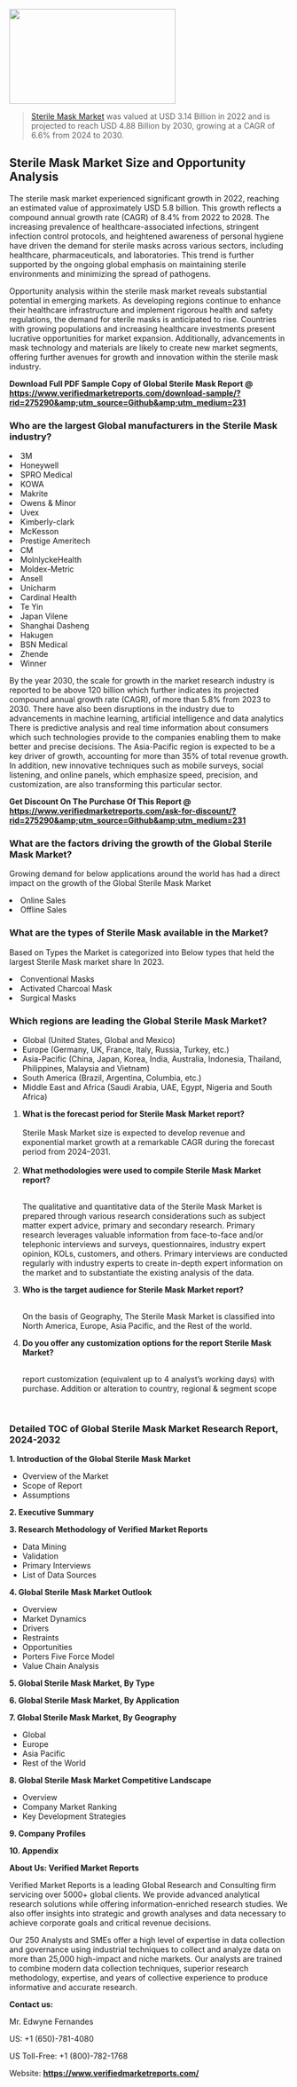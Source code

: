 <img src="https://ffe5etoiles.com/wp-content/uploads/2024/12/MST1-300x171.png" alt="" width="300" height="171" class="alignnone size-medium wp-image-20088" /><blockquote><p><p><a href="https://www.verifiedmarketreports.com/download-sample/?rid=275290&utm_source=Github&utm_medium=231" target="_blank">Sterile Mask Market</a> was valued at USD 3.14 Billion in 2022 and is projected to reach USD 4.88 Billion by 2030, growing at a CAGR of 6.6% from 2024 to 2030.</p></blockquote><p><h2>Sterile Mask Market Size and Opportunity Analysis</h2><p>The sterile mask market experienced significant growth in 2022, reaching an estimated value of approximately USD 5.8 billion. This growth reflects a compound annual growth rate (CAGR) of 8.4% from 2022 to 2028. The increasing prevalence of healthcare-associated infections, stringent infection control protocols, and heightened awareness of personal hygiene have driven the demand for sterile masks across various sectors, including healthcare, pharmaceuticals, and laboratories. This trend is further supported by the ongoing global emphasis on maintaining sterile environments and minimizing the spread of pathogens.</p><p>Opportunity analysis within the sterile mask market reveals substantial potential in emerging markets. As developing regions continue to enhance their healthcare infrastructure and implement rigorous health and safety regulations, the demand for sterile masks is anticipated to rise. Countries with growing populations and increasing healthcare investments present lucrative opportunities for market expansion. Additionally, advancements in mask technology and materials are likely to create new market segments, offering further avenues for growth and innovation within the sterile mask industry.</p></p><p class=""><strong>Download Full PDF Sample Copy of Global Sterile Mask Report @ <a href="https://www.verifiedmarketreports.com/download-sample/?rid=275290&amp;utm_source=Github&amp;utm_medium=231" target="_blank">https://www.verifiedmarketreports.com/download-sample/?rid=275290&amp;utm_source=Github&amp;utm_medium=231</a></strong></p><h3 id="" class="">Who are the largest Global manufacturers in the Sterile Mask industry?</h3><p><li>3M</li><li> Honeywell</li><li> SPRO Medical</li><li> KOWA</li><li> Makrite</li><li> Owens & Minor</li><li> Uvex</li><li> Kimberly-clark</li><li> McKesson</li><li> Prestige Ameritech</li><li> CM</li><li> MolnlyckeHealth</li><li> Moldex-Metric</li><li> Ansell</li><li> Unicharm</li><li> Cardinal Health</li><li> Te Yin</li><li> Japan Vilene</li><li> Shanghai Dasheng</li><li> Hakugen</li><li> BSN Medical</li><li> Zhende</li><li> Winner</li></p><div class=""><div class="" dir="" data-message-author-role="" data-message-id="" data-message-model-slug=""><div class=""><div class=""><div class=""><div class="" dir="" data-message-author-role="" data-message-id="" data-message-model-slug=""><div class=""><div class=""><p>By the year 2030, the scale for growth in the market research industry is reported to be above 120 billion which further indicates its projected compound annual growth rate (CAGR), of more than 5.8% from 2023 to 2030. There have also been disruptions in the industry due to advancements in machine learning, artificial intelligence and data analytics There is predictive analysis and real time information about consumers which such technologies provide to the companies enabling them to make better and precise decisions. The Asia-Pacific region is expected to be a key driver of growth, accounting for more than 35% of total revenue growth. In addition, new innovative techniques such as mobile surveys, social listening, and online panels, which emphasize speed, precision, and customization, are also transforming this particular sector.</p><p><strong>Get Discount On The Purchase Of This Report @&nbsp; <a href="https://www.verifiedmarketreports.com/ask-for-discount/?rid=275290&amp;utm_source=Github&amp;utm_medium=231" target="_blank">https://www.verifiedmarketreports.com/ask-for-discount/?rid=275290&amp;utm_source=Github&amp;utm_medium=231</a></strong></p></div></div></div></div></div></div></div></div><h3 id="" class="">What are the factors driving the growth of the Global Sterile Mask Market?</h3><p id="" class="">Growing demand for below applications around the world has had a direct impact on the growth of the Global Sterile Mask Market</p><p id="" class=""><li>Online Sales</li><li> Offline Sales</li></p><h3 id="" class="">What are the types of Sterile Mask available in the Market?</h3><p id="" class="">Based on Types the Market is categorized into Below types that held the largest Sterile Mask market share In 2023.</p><p id="" class=""><li>Conventional Masks</li><li> Activated Charcoal Mask</li><li> Surgical Masks</li></p><h3 id="" class="">Which regions are leading the Global Sterile Mask Market?</h3><ul><li>Global (United States, Global and Mexico)</li><li>Europe (Germany, UK, France, Italy, Russia, Turkey, etc.)</li><li>Asia-Pacific (China, Japan, Korea, India, Australia, Indonesia, Thailand, Philippines, Malaysia and Vietnam)</li><li>South America (Brazil, Argentina, Columbia, etc.)</li><li>Middle East and Africa (Saudi Arabia, UAE, Egypt, Nigeria and South Africa)</li></ul><p><ol><li><strong>What is the forecast period for Sterile Mask Market report?<br /></strong><br /><span data-sheets-root="1" data-sheets-value="{&quot;1&quot;:2,&quot;2&quot;:&quot;XXXX size is expected to develop revenue and exponential market growth at a remarkable CAGR during the forecast period from 2024&ndash;2030.&quot;}" data-sheets-userformat="{&quot;2&quot;:12674,&quot;4&quot;:{&quot;1&quot;:2,&quot;2&quot;:16776960},&quot;10&quot;:2,&quot;11&quot;:0,&quot;15&quot;:&quot;Arial&quot;,&quot;16&quot;:12}">Sterile Mask Market size is expected to develop revenue and exponential market growth at a remarkable CAGR during the forecast period from 2024&ndash;2031.</span><br /><br /></li><li><strong>What methodologies were used to compile Sterile Mask Market report?<br /><br /></strong><p>The qualitative and quantitative data of the&nbsp;Sterile Mask Market is prepared through various research considerations such as subject matter expert advice, primary and secondary research. Primary research leverages valuable information from face-to-face and/or telephonic interviews and surveys, questionnaires, industry expert opinion, KOLs, customers, and others. Primary interviews are conducted regularly with industry experts to create in-depth expert information on the market and to substantiate the existing analysis of the data.&nbsp;</p></li><li><strong>Who is the target audience for Sterile Mask Market report?<br /><br /></strong><p>On the basis of Geography, The&nbsp;Sterile Mask Market is classified into North America, Europe, Asia Pacific, and the Rest of the world.</p></li><li><strong>Do you offer any customization options for the report Sterile Mask Market?<br /><br /></strong><p>report customization (equivalent up to 4 analyst&rsquo;s working days) with purchase. Addition or alteration to country, regional &amp; segment scope</p><p>&nbsp;</p></li></ol></p><h3 id="" class="">Detailed TOC of Global Sterile Mask Market Research Report, 2024-2032</h3><p id="" class=""><strong>1. Introduction of the Global Sterile Mask Market</strong></p><ul><li>Overview of the Market</li><li>Scope of Report</li><li>Assumptions</li></ul><p id="" class=""><strong>2. Executive Summary</strong></p><p id="" class=""><strong>3. Research Methodology of&nbsp;Verified Market Reports</strong></p><ul><li>Data Mining</li><li>Validation</li><li>Primary Interviews</li><li>List of Data Sources</li></ul><p id="" class=""><strong>4. Global Sterile Mask Market Outlook</strong></p><ul><li>Overview</li><li>Market Dynamics</li><li>Drivers</li><li>Restraints</li><li>Opportunities</li><li>Porters Five Force Model</li><li>Value Chain Analysis</li></ul><p id="" class=""><strong>5. Global Sterile Mask Market, By&nbsp;Type</strong></p><p id="" class=""><strong>6. Global Sterile Mask Market, By Application</strong></p><p id="" class=""><strong>7. Global Sterile Mask Market, By Geography</strong></p><ul><li>Global</li><li>Europe</li><li>Asia Pacific</li><li>Rest of the World</li></ul><p id="" class=""><strong>8. Global Sterile Mask Market Competitive Landscape</strong></p><ul><li>Overview</li><li>Company Market Ranking</li><li>Key Development Strategies</li></ul><p id="" class=""><strong>9. Company Profiles</strong></p><p id="" class=""><strong>10. Appendix</strong></p><p id="" class=""><strong>About Us: Verified Market Reports</strong></p><p id="" class="">Verified Market Reports is a leading Global Research and Consulting firm servicing over 5000+ global clients. We provide advanced analytical research solutions while offering information-enriched research studies. We also offer insights into strategic and growth analyses and data necessary to achieve corporate goals and critical revenue decisions.</p><p id="" class="">Our 250 Analysts and SMEs offer a high level of expertise in data collection and governance using industrial techniques to collect and analyze data on more than 25,000 high-impact and niche markets. Our analysts are trained to combine modern data collection techniques, superior research methodology, expertise, and years of collective experience to produce informative and accurate research.</p><p id="" class=""><strong>Contact us:</strong></p><p id="" class="">Mr. Edwyne Fernandes</p><p id="" class="">US: +1 (650)-781-4080</p><p id="" class="">US Toll-Free: +1 (800)-782-1768</p><p id="" class="">Website: <a target="" data-test-app-aware-link=""><strong>https://www.verifiedmarketreports.com/</strong></a></p>
